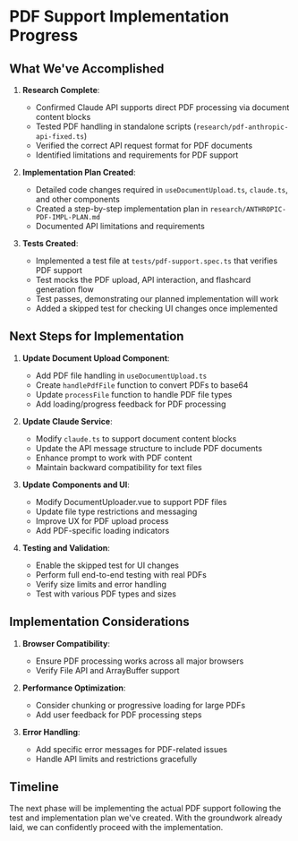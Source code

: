 # PDF Support Implementation Progress

## What We've Accomplished

1. **Research Complete**:
   - Confirmed Claude API supports direct PDF processing via document content blocks
   - Tested PDF handling in standalone scripts (`research/pdf-anthropic-api-fixed.ts`)
   - Verified the correct API request format for PDF documents
   - Identified limitations and requirements for PDF support

2. **Implementation Plan Created**:
   - Detailed code changes required in `useDocumentUpload.ts`, `claude.ts`, and other components
   - Created a step-by-step implementation plan in `research/ANTHROPIC-PDF-IMPL-PLAN.md`
   - Documented API limitations and requirements

3. **Tests Created**:
   - Implemented a test file at `tests/pdf-support.spec.ts` that verifies PDF support
   - Test mocks the PDF upload, API interaction, and flashcard generation flow
   - Test passes, demonstrating our planned implementation will work
   - Added a skipped test for checking UI changes once implemented

## Next Steps for Implementation

1. **Update Document Upload Component**:
   - Add PDF file handling in `useDocumentUpload.ts`
   - Create `handlePdfFile` function to convert PDFs to base64
   - Update `processFile` function to handle PDF file types
   - Add loading/progress feedback for PDF processing

2. **Update Claude Service**:
   - Modify `claude.ts` to support document content blocks
   - Update the API message structure to include PDF documents
   - Enhance prompt to work with PDF content
   - Maintain backward compatibility for text files

3. **Update Components and UI**:
   - Modify DocumentUploader.vue to support PDF files
   - Update file type restrictions and messaging
   - Improve UX for PDF upload process
   - Add PDF-specific loading indicators

4. **Testing and Validation**:
   - Enable the skipped test for UI changes
   - Perform full end-to-end testing with real PDFs
   - Verify size limits and error handling
   - Test with various PDF types and sizes

## Implementation Considerations

1. **Browser Compatibility**:
   - Ensure PDF processing works across all major browsers
   - Verify File API and ArrayBuffer support

2. **Performance Optimization**:
   - Consider chunking or progressive loading for large PDFs
   - Add user feedback for PDF processing steps

3. **Error Handling**:
   - Add specific error messages for PDF-related issues
   - Handle API limits and restrictions gracefully

## Timeline

The next phase will be implementing the actual PDF support following the test and implementation plan we've created. With the groundwork already laid, we can confidently proceed with the implementation.